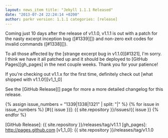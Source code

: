 ```yaml
---
layout: news_item title: "Jekyll 1.1.1 Released"
date: "2013-07-24 22:24:14 +0200"
author: parkr version: 1.1.1 categories: [release]
---
```



Coming just 10 days after the release of v1.1.0, v1.1.1 is out with a patch for the nasty excerpt inception
bug ([#1339][]) and non-zero exit codes for invalid commands
([#1338][]).

To all those affected by the [strange excerpt bug in v1.1.0][#1321], I'm sorry. I think we have it all patched up and it
should be deployed to [GitHub Pages][gh_pages] in the next couple weeks. Thank you for your patience!

If you're checking out v1.1.x for the first time, definitely check out [what shipped with v1.1.0!][v1_1_0]

See the [GitHub Release][] page for more a more detailed changelog for this release.

{% assign issue_numbers = "1339|1338|1321" | split: "|" %} {% for issue in issue_numbers %}
[#{{ issue }}]: {{ site.repository }}/issues/{{ issue }} {% endfor %}

[GitHub Release]: {{ site.repository }}/releases/tag/v1.1.1
[gh_pages]: http://pages.github.com
[v1_1_0]: {{ site.repository }}/releases/tag/v1.1.0
